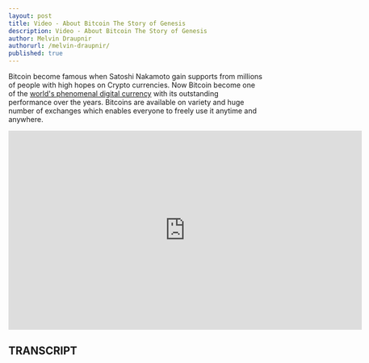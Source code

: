 ```yaml
---
layout: post
title: Video - About Bitcoin The Story of Genesis
description: Video - About Bitcoin The Story of Genesis
author: Melvin Draupnir
authorurl: /melvin-draupnir/
published: true
---
```


<p>Bitcoin become famous when Satoshi Nakamoto gain supports from millions of people with high hopes on Crypto currencies. Now Bitcoin become one of the <a href="/rise-of-digital-asset-popularity/">world's phenomenal digital currency</a> with its outstanding performance over the years. Bitcoins are available on variety and huge number of exchanges which enables everyone to freely use it anytime and anywhere.</p>

<center><iframe width="700" height="394" src="https://www.youtube.com/embed/gD4llSr-Ik8" frameborder="0" allowfullscreen></iframe></center>

<h2>TRANSCRIPT</h2>
